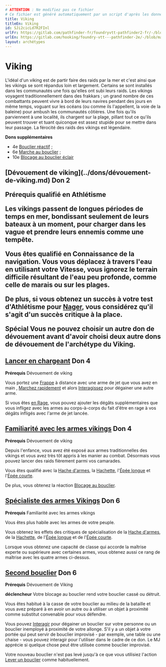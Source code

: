 ```yaml
---
# ATTENTION : Ne modifiez pas ce fichier
# Ce fichier est généré automatiquement par un script d'après les données du module Foundry VTT officiel et de sa traduction
title: Viking
titleEn: Viking
id: SJi2cicLd7R2FInl
urlFr: https://gitlab.com/pathfinder-fr/foundryvtt-pathfinder2-fr/-/blob/master/data/archetypes/SJi2cicLd7R2FInl.htm
urlEn: https://gitlab.com/hooking/foundry-vtt---pathfinder-2e/-/blob/master/packs/data/archetypes.db/viking.json
layout: archétypes
---
```

# Viking

L'idéal d'un viking est de partir faire des raids par la mer et c'est ainsi que les vikings se sont répandus loin et largement. Certains se sont installés dans les communautés une fois qu'elles ont subi leurs raids. Les vikings voyagent traditionnellement dans des frakkars ; un grand nombre de ces combattants peuvent vivre à bord de leurs navires pendant des jours en même temps, voguant sur les océans (ou comme ils l'appellent, la voie de la baleine) pour  ambush les communautés côtières. Une fois qu'ils parviennent à une localité, ils chargent sur la plage, pillant tout ce qu'ils peuvent trouver et tuant quiconque est assez stupide pour se mettre dans leur passage. La férocité des raids des vikings est légendaire.

**Dons supplémentaires**

-  4e [Bouclier réactif](../dons/bouclier-réactif.md) ;
-  6e [Marche au bouclier](../dons/marche-au-bouclier.md) ;
-  10e [Blocage au bouclier éclair](../dons/blocage-au-bouclier-éclair.md)

<h2 style="text-align: left;">[Dévouement de viking](../dons/dévouement-de-viking.md) Don 2

**Prérequis** qualifié en Athlétisme

Les vikings passent de longues périodes de temps en mer, bondissant seulement de leurs bateaux à un moment, pour charger dans les vague et prendre leurs ennemis comme une tempête.

Vous êtes qualifié en Connaissance de la navigation. Vous vous déplacez à travers l'eau en utilisant votre Vitesse, vous ignorez le terrain difficile résultant de l'eau peu profonde, comme celle de marais ou sur les plages.

De plus, si vous obtenez un succès à votre test d'Athlétisme pour [Nager](../actions/nager.md), vous considérez qu'il s'agit d'un succès critique à la place.

**Spécial** Vous ne pouvez choisir un autre don de dévouement avant d'avoir choisi deux autre dons de dévouement de l'archétype du Viking.

## [Lancer en chargeant](../dons/lancer-en-chargeant.md) Don 4

**Prérequis** Dévouement de viking

Vous portez une [Frappe](../actions/frapper.md) à distance avec une arme de jet que vous avez en main , [Marchez rapidement](../actions/marcher-rapidement.md) et alors [Interagissez](../actions/interagir.md) pour dégainer une autre arme.

Si vous êtes [en Rage](../actions/rage.md), vous pouvez ajouter les dégâts supplémentaires que vous infligez avec les armes au corps-à-corps du fait d'être en rage à vos dégâts infligés avec l'arme de jet lancée.

## [Familiarité avec les armes vikings](../dons/familiarité-avec-les-armes-vikings.md) Don 4

**Prérequis** Dévouement de viking

Depuis l'enfance, vous avez été exposé aux armes traditionnelles des vikings et vous avez très tôt appris à les manier au combat. Désormais vous pouvez lancer des raids fièrement parmi vos camarades.

Vous êtes qualifié avec la [Hache d'armes](../équipements/hache-d-armes.md), la [Hachette](../équipements/hachette.md), l'[Épée longue](../équipements/épée-longue.md) et l'[Épée courte](../équipements/épée-courte.md).

De plus, vous obtenez la réaction [Blocage au bouclier](../dons/blocage-au-bouclier.md).

## [Spécialiste des armes Vikings](../dons/spécialiste-des-armes-viking.md) Don 6

**Prérequis** Familiarité avec les armes vikings

Vous êtes plus habile avec les armes de votre peuple.

Vous obtenez les effets des critiques de spécialisation de la [Hache d'armes](../équipements/hache-d-armes.md), de la [Hachette](../équipements/hachette.md), de l'[Épée longue](../équipements/épée-longue.md) et de l'[Épée courte](../équipements/épée-courte.md).

Lorsque vous obtenez une capacité de classe qui accorde la maîtrise experte ou supérieure avec certaines armes, vous obtenez aussi ce rang de maîtrise avec les quatre armes ci-dessus.

## [Second bouclier](../dons/second-bouclier.md) Don 6

**Prérequis** Dévouement de Viking

**déclencheur** Votre blocage au bouclier rend votre bouclier cassé ou détruit.

Vous êtes habitué à la casse de votre bouclier au milieu de la bataille et vous avez préparé à en avoir un autre ou à utiliser un objet à proximité comme substitut convenable pour vous défendre.

Vous pouvez [Interagir](../actions/interagir.md) pour dégainer un bouclier sur votre personne ou un bouclier inemployé à proximité de votre allonge. S'il y a un objet à votre portée qui peut servir de bouclier improvisé - par exemple, une table ou une chaise - vous pouvez interagir pour l'utiliser dans le cadre de ce don. Le MJ apprécie si quelque chose peut être utilisée comme bouclier improvisé.

Votre nouveau bouclier n'est pas levé jusqu'à ce que vous utilisiez l'action [Lever un bouclier](../actions/lever-un-bouclier.md) comme habituellement.
